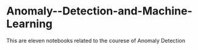 # Anomaly--Detection-and-Machine-Learning
This are eleven notebooks related to the courese of Anomaly Detection
